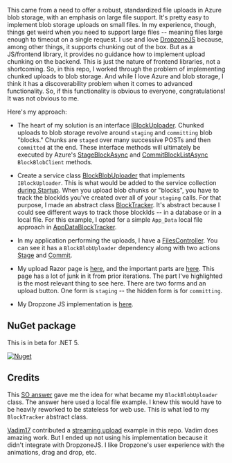 This came from a need to offer a robust, standardized file uploads in Azure blob storage, with an emphasis on large file support. It's pretty easy to implement blob storage uploads on small files. In my experience, though, things get weird when you need to support large files -- meaning files large enough to timeout on a single request. I use and love [DropzoneJS](https://www.dropzonejs.com/) because, among other things, it supports chunking out of the box. But as a JS/frontend library, it provides no guidance how to implement upload chunking on the backend. This is just the nature of frontend libraries, not a shortcoming. So, in this repo, I worked through the problem of implementing chunked uploads to blob storage. And while I love Azure and blob storage, I think it has a discoverability problem when it comes to advanced functionality. So, if this functionality is obvious to everyone, congratulations! It was not obvious to me.

Here's my approach:

- The heart of my solution is an interface [IBlockUploader](https://github.com/adamfoneil/ChunkUpload/blob/master/AzureUploader/Interfaces/IBlockUploader.cs). Chunked uploads to blob storage revolve around `staging` and `committing` blob "blocks." Chunks are `staged` over many successive POSTs and then `committed` at the end. These interface methods will ultimately be executed by Azure's [StageBlockAsync](https://docs.microsoft.com/en-us/dotnet/api/azure.storage.blobs.specialized.blockblobclient.stageblockasync?view=azure-dotnet) and [CommitBlockListAsync](https://docs.microsoft.com/en-us/dotnet/api/azure.storage.blobs.specialized.blockblobclient.commitblocklistasync?view=azure-dotnet) `BlockBlobClient` methods.

- Create a service class [BlockBlobUploader](https://github.com/adamfoneil/ChunkUpload/blob/master/AzureUploader/Services/BlockBlobUploader.cs) that implements `IBlockUploader`. This is what would be added to the service collection [during Startup](https://github.com/adamfoneil/ChunkUpload/blob/master/ChunkUpload/Startup.cs#L59-L63). When you upload blob chunks or "blocks", you have to track the blockIds you've created over all of your `staging` calls. For that purpose, I made an abstract class [BlockTracker](https://github.com/adamfoneil/ChunkUpload/blob/master/AzureUploader/Abstract/BlockTracker.cs). It's abstract because I could see different ways to track those blockIds -- in a database or in a local file. For this example, I opted for a simple `App_Data` local file approach in [AppDataBlockTracker](https://github.com/adamfoneil/ChunkUpload/blob/master/AzureUploader/Services/AppDataBlockTracker.cs).

- In my application performing the uploads, I have a [FilesController](https://github.com/adamfoneil/ChunkUpload/blob/master/ChunkUpload/Controllers/FilesController.cs). You can see it has a `BlockBlobUploader` dependency along with two actions [Stage](https://github.com/adamfoneil/ChunkUpload/blob/master/ChunkUpload/Controllers/FilesController.cs#L17) and [Commit](https://github.com/adamfoneil/ChunkUpload/blob/master/ChunkUpload/Controllers/FilesController.cs#L24).

- My upload Razor page is [here](https://github.com/adamfoneil/ChunkUpload/blob/master/ChunkUpload/Pages/Index.cshtml), and the important parts are [here](https://github.com/adamfoneil/ChunkUpload/blob/master/ChunkUpload/Pages/Index.cshtml#L16-L28). This page has a lot of junk in it from prior iterations. The part I've highlighted is the most relevant thing to see here. There are two forms and an upload button. One form is `staging` -- the hidden form is for `committing`.

- My Dropzone JS implementation is [here](https://github.com/adamfoneil/ChunkUpload/blob/master/ChunkUpload/wwwroot/js/dz-upload.js).

## NuGet package
This is in beta for .NET 5.

[![Nuget](https://img.shields.io/nuget/v/AO.AzureUploader)](https://www.nuget.org/packages/AO.AzureUploader)

## Credits
This [SO answer](https://stackoverflow.com/a/61484128/2023653) gave me the idea for what became my `BlockBlobUploader` class. The answer here used a local file example. I knew this would have to be heavily reworked to be stateless for web use. This is what led to my `BlockTracker` abstract class.

[Vadim17](https://github.com/vadim17) contributed a [streaming upload](https://github.com/adamfoneil/ChunkUpload/blob/master/ChunkUpload/Services/UploadService.cs) example in this repo. Vadim does amazing work. But I ended up not using his implementation because it didn't integrate with DropzoneJS. I like Dropzone's user experience with the animations, drag and drop, etc.
